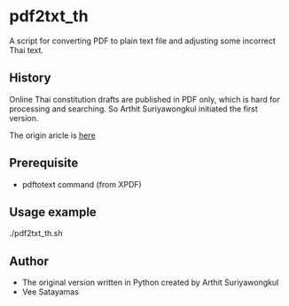 # pdf2txt_th

A script for converting PDF to plain text file and adjusting some incorrect Thai text.

## History

Online Thai constitution drafts are published in PDF only, which is hard for processing and searching. 
So Arthit Suriyawongkul initiated the first version. 

The origin aricle is [here](https://www.facebook.com/notes/art-suriyawongkul/%E0%B9%81%E0%B8%9B%E0%B8%A5%E0%B8%87%E0%B8%A3%E0%B9%88%E0%B8%B2%E0%B8%87%E0%B8%A3%E0%B8%B1%E0%B8%90%E0%B8%98%E0%B8%A3%E0%B8%A3%E0%B8%A1%E0%B8%99%E0%B8%B9%E0%B8%8D-29-%E0%B8%A1%E0%B8%84-2559-%E0%B8%89%E0%B8%9A%E0%B8%B1%E0%B8%9A%E0%B8%A1%E0%B8%B5%E0%B8%8A%E0%B8%B1%E0%B8%A2-%E0%B9%80%E0%B8%9B%E0%B9%87%E0%B8%99-plain-text/10154493302702646)

## Prerequisite

* pdftotext command (from XPDF)

## Usage example

./pdf2txt_th.sh <pdf file>

## Author
* The original version written in Python created by Arthit Suriyawongkul
* Vee Satayamas
